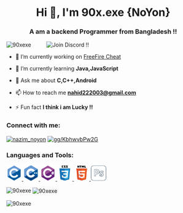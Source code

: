 
<h1 align="center">Hi 👋, I'm 90x.exe {NoYon} </h1>
<h3 align="center">A am a backend Programmer from Bangladesh !!</h3>
<a href="https://discord.com/servers/90x-exe-1223553717501038592" target="_blank">
<img align="right" alt="Join Discord !!" width="400" src="https://64.media.tumblr.com/7504e68a66376f5e2a7d6c443fd15856/tumblr_n9cmvzeGsf1rhfekio1_500.gif">
</a>

<p align="left"> <img src="https://komarev.com/ghpvc/?username=90xexe&label=Profile%20views&color=0e75b6&style=flat" alt="90xexe" /> </p>

- 🔭 I’m currently working on [FreeFire Cheat](https://github.com/90xExe/PanelUpdater)

- 🌱 I’m currently learning **Java,JavaScript**

- 💬 Ask me about **C,C++,Android**

- 📫 How to reach me **nahid222003@gmail.com**

- ⚡ Fun fact **I think i am Lucky !!**

<h3 align="left">Connect with me:</h3>
<p align="left">
<a href="https://instagram.com/nazim_noyon" target="blank"><img align="center" src="https://raw.githubusercontent.com/rahuldkjain/github-profile-readme-generator/master/src/images/icons/Social/instagram.svg" alt="nazim_noyon" height="30" width="40" /></a>
<a href="https://discord.gg/KbhwvbPw2G" target="blank"><img align="center" src="https://raw.githubusercontent.com/rahuldkjain/github-profile-readme-generator/master/src/images/icons/Social/discord.svg" alt="gg/KbhwvbPw2G" height="30" width="40" /></a>
</p>

<h3 align="left">Languages and Tools:</h3>
<p align="left"> <a href="https://www.cprogramming.com/" target="_blank" rel="noreferrer"> <img src="https://raw.githubusercontent.com/devicons/devicon/master/icons/c/c-original.svg" alt="c" width="40" height="40"/> </a> <a href="https://www.w3schools.com/cpp/" target="_blank" rel="noreferrer"> <img src="https://raw.githubusercontent.com/devicons/devicon/master/icons/cplusplus/cplusplus-original.svg" alt="cplusplus" width="40" height="40"/> </a> <a href="https://www.w3schools.com/cs/" target="_blank" rel="noreferrer"> <img src="https://raw.githubusercontent.com/devicons/devicon/master/icons/csharp/csharp-original.svg" alt="csharp" width="40" height="40"/> </a> <a href="https://www.w3schools.com/css/" target="_blank" rel="noreferrer"> <img src="https://raw.githubusercontent.com/devicons/devicon/master/icons/css3/css3-original-wordmark.svg" alt="css3" width="40" height="40"/> </a> <a href="https://www.w3.org/html/" target="_blank" rel="noreferrer"> <img src="https://raw.githubusercontent.com/devicons/devicon/master/icons/html5/html5-original-wordmark.svg" alt="html5" width="40" height="40"/> </a> <a href="https://www.photoshop.com/en" target="_blank" rel="noreferrer"> <img src="https://raw.githubusercontent.com/devicons/devicon/master/icons/photoshop/photoshop-line.svg" alt="photoshop" width="40" height="40"/> </a> </p>

<p><img align="left" src="https://github-readme-stats.vercel.app/api/top-langs?username=90xexe&show_icons=true&locale=en&layout=compact" alt="90xexe" /></p>

<p>&nbsp;<img align="center" src="https://github-readme-stats.vercel.app/api?username=90xexe&show_icons=true&locale=en" alt="90xexe" /></p>

<p><img align="center" src="https://github-readme-streak-stats.herokuapp.com/?user=90xexe&" alt="90xexe" /></p>

